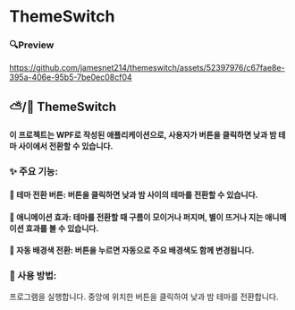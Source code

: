 # ThemeSwitch
### 🔍Preview


https://github.com/jamesnet214/themeswitch/assets/52397976/c67fae8e-395a-406e-95b5-7be0ec08cf04

## ⛅️/🌙 ThemeSwitch
#### 이 프로젝트는 WPF로 작성된 애플리케이션으로, 사용자가 버튼을 클릭하면 낮과 밤 테마 사이에서 전환할 수 있습니다.

### ✨ 주요 기능:
#### 🔘 테마 전환 버튼: 버튼을 클릭하면 낮과 밤 사이의 테마를 전환할 수 있습니다.
#### 🔘 애니메이션 효과: 테마를 전환할 때 구름이 모이거나 퍼지며, 별이 뜨거나 지는 애니메이션 효과를 볼 수 있습니다.
#### 🔘 자동 배경색 전환: 버튼을 누르면 자동으로 주요 배경색도 함께 변경됩니다.
### 📝 사용 방법:
프로그램을 실행합니다.
중앙에 위치한 버튼을 클릭하여 낮과 밤 테마를 전환합니다.
